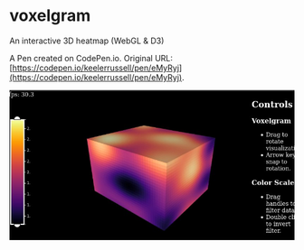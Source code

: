 # voxelgram

An interactive 3D heatmap (WebGL & D3)

A Pen created on CodePen.io. Original URL: [https://codepen.io/keelerrussell/pen/eMyRyj](https://codepen.io/keelerrussell/pen/eMyRyj).

![screenshot](voxelgram.jpg)